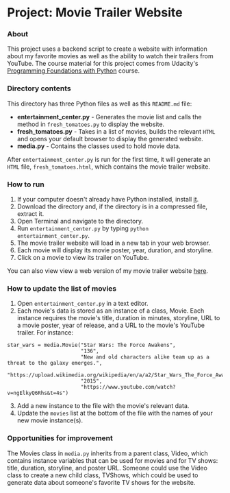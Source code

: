 # Project: Movie Trailer Website

### About
This project uses a backend script to create a website with information about my favorite movies as well as the ability to watch their trailers from YouTube. The course material for this project comes from Udacity's [Programming Foundations with Python](https://www.udacity.com/course/programming-foundations-with-python--ud036) course.

### Directory contents
This directory has three Python files as well as this `README.md` file:
* **entertainment_center.py** - Generates the movie list and calls the method in `fresh_tomatoes.py` to display the website.
* **fresh_tomatoes.py** - Takes in a list of movies, builds the relevant `HTML` and opens your default browser to display the generated website.
* **media.py** - Contains the classes used to hold movie data.

After `entertainment_center.py` is run for the first time, it will generate an `HTML` file, `fresh_tomatoes.html`, which contains the movie trailer website.

### How to run
1. If your computer doesn't already have Python installed, install [it](https://www.python.org).
2. Download the directory and, if the directory is in a compressed file, extract it.
3. Open Terminal and navigate to the directory.
4. Run `entertainment_center.py` by typing `python entertainment_center.py`.
5. The movie trailer website will load in a new tab in your web browser.
6. Each movie will display its movie poster, year, duration, and storyline.
7. Click on a movie to view its trailer on YouTube.

You can also view view a web version of my movie trailer website [here](https://jasonally.github.io/movie-trailer-website/).

### How to update the list of movies
1. Open `entertainment_center.py` in a text editor.
2. Each movie's data is stored as an instance of a class, Movie. Each instance requires the movie's title, duration in minutes, storyline, URL to a movie poster, year of release, and a URL to the movie's YouTube trailer. For instance:
```
star_wars = media.Movie("Star Wars: The Force Awakens",
                        "136",
                        "New and old characters alike team up as a threat to the galaxy emerges.",
                        "https://upload.wikimedia.org/wikipedia/en/a/a2/Star_Wars_The_Force_Awakens_Theatrical_Poster.jpg",
                        "2015",
                        "https://www.youtube.com/watch?v=ngElkyQ6Rhs&t=4s")
```
3. Add a new instance to the file with the movie's relevant data.
4. Update the `movies` list at the bottom of the file with the names of your new movie instance(s).

### Opportunities for improvement
The Movies class in `media.py` inherits from a parent class, Video, which contains instance variables that can be used for movies and for TV shows: title, duration, storyline, and poster URL. Someone could use the Video class to create a new child class, TVShows, which could be used to generate data about someone's favorite TV shows for the website.
